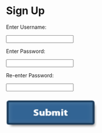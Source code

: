 #  **Sign Up**
Enter Username:

<input type="text" id="name" name="name"/>

Enter Password:

<input type="text" id="name" name="name"/>

Re-enter Password:

<input type="text" id="name" name="name"/>

<p style="margin-top:25px"><a href="https://jonv1901.github.io/PROJECT-No-Food-Wasted/corkboard"><img src="images/submit-button-png-25801.png" width="250px" height="75px"></a>